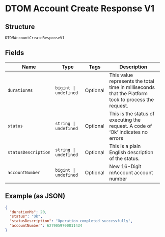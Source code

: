 
# DTOM Account Create Response V1

## Structure

`DTOMAccountCreateResponseV1`

## Fields

| Name | Type | Tags | Description |
|  --- | --- | --- | --- |
| `durationMs` | `bigint \| undefined` | Optional | This value represents the total time in milliseconds that the Platform took to process the request. |
| `status` | `string \| undefined` | Optional | This is the status of executing the request.&nbsp;A code of ‘Ok’ indicates no errors |
| `statusDescription` | `string \| undefined` | Optional | This is a plain English description of the status. |
| `accountNumber` | `bigint \| undefined` | Optional | New 16-Digit mAccount account number |

## Example (as JSON)

```json
{
  "durationMs": 20,
  "status": "Ok",
  "statusDescription": "Operation completed successfully",
  "accountNumber": 6279059700011434
}
```

